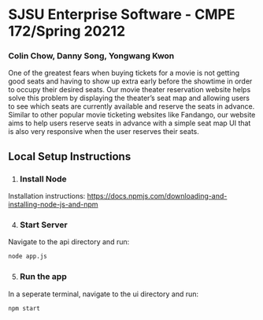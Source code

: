 # SJSU Enterprise Software - CMPE 172/Spring 20212
### Colin Chow, Danny Song, Yongwang Kwon

One of the greatest fears when buying tickets for a movie is not getting good seats and having to show up extra early before the showtime in order to occupy their desired seats. Our movie theater reservation website helps solve this problem by displaying the theater’s seat map and allowing users to see which seats are currently available and reserve the seats in advance. Similar to other popular movie ticketing websites like Fandango, our website aims to help users reserve seats in advance with a simple seat map UI that is also very responsive when the user reserves their seats. 





## Local Setup Instructions
1. ### Install Node
Installation instructions: https://docs.npmjs.com/downloading-and-installing-node-js-and-npm

4. ### Start Server
Navigate to the api directory and run:
```bash
node app.js
```

5. ### Run the app
In a seperate terminal, navigate to the ui directory and run:
```bash
npm start
```

